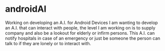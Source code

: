 # androidAI
Working on developing an A.I. for Android Devices
I am wanting to develop an A.I. that can interact with people, the level I am working on is to supply company and also be a lookout for elderly or 
infirm persons. This A.I. can notify hospitals in case of an emergency or just be someone the person can talk to if they are lonely or 
to interact with.
